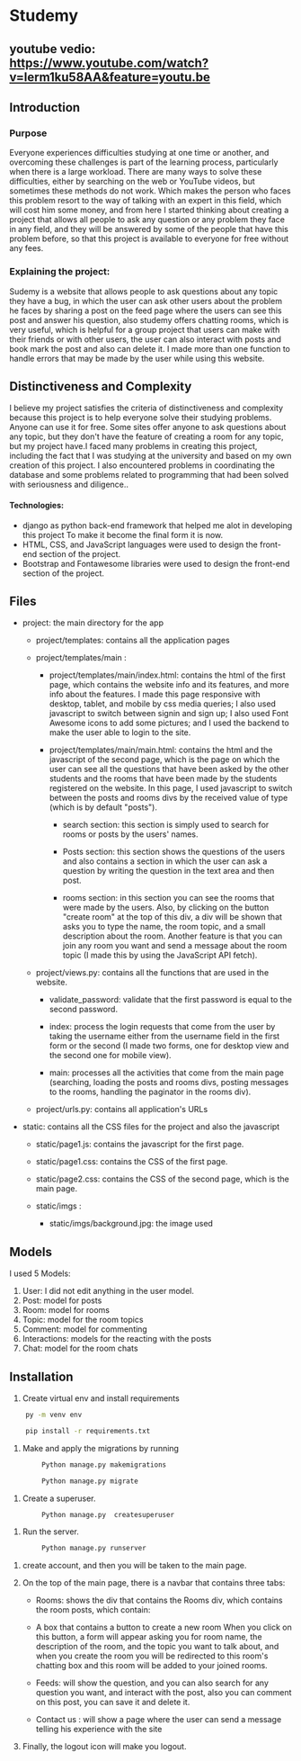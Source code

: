 # Studemy

## youtube vedio: https://www.youtube.com/watch?v=lerm1ku58AA&feature=youtu.be

## Introduction
### Purpose
Everyone experiences difficulties studying at one time or another, and overcoming these challenges is part of the learning process, particularly when there is a large workload. There are many ways to solve these difficulties, either by searching on the web or YouTube videos, but sometimes these methods do not work. Which makes the person who faces this problem resort to the way of talking with an expert in this field, which will cost him some money, and from here I started thinking about creating a project that allows all people to ask any question or any problem they face in any field, and they will be answered by some of the people that have this problem before, so that this project is available to everyone for free without any fees.
### Explaining the project:
Sudemy is a website that allows people to ask questions about any topic they have a bug, in which the user can ask other users about the problem he faces by sharing a post on the feed page where the users can see this post and answer his question, also studemy offers chatting rooms, which is very useful, which is helpful for a group project that users can make with their friends or with other users, the user can also interact with posts and book mark the post and also can delete it. I made more than one function to handle errors that may be made by the user while using this website.

## Distinctiveness and Complexity
I believe my project satisfies the criteria of distinctiveness and complexity because this project is to help everyone solve their studying problems. Anyone can use it for free. Some sites offer anyone to ask questions about any topic, but they don't have the feature of creating a room for any topic, but my project have.I faced many problems in creating this project, including the fact that I was studying at the university and based on my own creation of this project. I also encountered problems in coordinating the database and some problems related to programming that had been solved with seriousness and diligence..


#### Technologies:
* django as python back-end framework that helped me alot in developing this project To make it become the final form it is now.
* HTML, CSS, and JavaScript languages were used to design the front-end section of the project.
* Bootstrap and Fontawesome libraries were used to design the front-end section of the project.


## Files

* project: the main directory for the app

    * project/templates: contains all the application pages
    * project/templates/main :
        * project/templates/main/index.html: contains the html of the first page, which contains the website info and its features, and more info about the features. I made this page responsive with desktop, tablet, and mobile by css media queries; I also used javascript to switch between signin and sign up; I also used Font Awesome icons to add some pictures; and I used the backend to make the user able to login to the site.

        * project/templates/main/main.html: contains the html and the javascript of the second page, which is the page on which the user can see all the questions that have been asked by the other students and the rooms that have been made by the students registered on the website. In this page, I used javascript to switch between the posts and rooms divs by the received value of type (which is by default "posts").

            * search section: this section is simply used to search for rooms or posts by the users' names.

            * Posts section: this section shows the questions of the users and also contains a section in which the user can ask a question by writing the question in the text area and then post.

            * rooms section: in this section you can see the rooms that were made by the users. Also, by clicking on the button "create room" at the top of this div, a div will be shown that asks you to type the name, the room topic, and a small description about the room. Another feature is that you can join any room you want and send a message about the room topic (I made this by using the JavaScript API fetch).

    * project/views.py: contains all the functions that are used in the website.

        * validate_password: validate that the first password is equal to the second password.

        * index: process the login requests that come from the user by taking the username either from the username field in the first form or the second (I made two forms, one for desktop view and the second one for mobile view).

        * main: processes all the activities that come from the main page (searching, loading the posts and rooms divs, posting messages to the rooms, handling the paginator in the rooms div).

    * project/urls.py: contains all application's URLs

* static: contains all the CSS files for the project and also the javascript

    * static/page1.js: contains the javascript for the first page.

    * static/page1.css: contains the CSS of the first page.
    * static/page2.css: contains the CSS of the second page, which is the main page.
    * static/imgs :
        * static/imgs/background.jpg: the image used


## Models
I used 5 Models:
1. User: I did not edit anything in the user model.
1. Post: model for posts
1. Room: model for rooms
1. Topic: model for the room topics
1. Comment: model for commenting
1. Interactions: models for the reacting with the posts
1. Chat: model for the room chats

## Installation

1. Create virtual env and install requirements

``` bash
    py -m venv env

    pip install -r requirements.txt
```

1. Make and apply the migrations by running

``` bash
        Python manage.py makemigrations

        Python manage.py migrate
```
1. Create a superuser.

``` bash
        Python manage.py  createsuperuser
```
1. Run the server.

``` bash
        Python manage.py runserver
```
1. create account, and then you will be taken to the main page.

1. On the top of the main page, there is a navbar that contains three tabs:
    * Rooms: shows the div that contains the Rooms div, which contains the room posts, which contain:
    * A box that contains a button to create a new room When you click on this button, a form will appear asking you for room name, the description of the room, and the topic you want to talk about, and when you create the room you will be redirected to this room's chatting box and this room will be added to your joined rooms.

    * Feeds: will show the question, and you can also search for any question you want, and interact with the post, also you can comment on this post, you can save it and delete it.

    * Contact us : will show a page where the user can send a message telling his experience with the site

1. Finally, the logout icon will make you logout.
